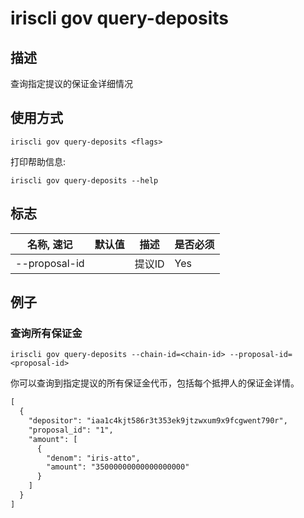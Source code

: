 # iriscli gov query-deposits

## 描述

查询指定提议的保证金详细情况

## 使用方式

```
iriscli gov query-deposits <flags>
```
打印帮助信息:

```
iriscli gov query-deposits --help
```
## 标志

| 名称, 速记       | 默认值                      | 描述                                                                                                                                                 | 是否必须  |
| --------------- | -------------------------- | ---------------------------------------------------------------------------------------------------------------------------------------------------- | -------- |
| --proposal-id   |                            | 提议ID                                                                                                        | Yes      |

## 例子

### 查询所有保证金

```shell
iriscli gov query-deposits --chain-id=<chain-id> --proposal-id=<proposal-id>
```

你可以查询到指定提议的所有保证金代币，包括每个抵押人的保证金详情。

```txt
[
  {
    "depositor": "iaa1c4kjt586r3t353ek9jtzwxum9x9fcgwent790r",
    "proposal_id": "1",
    "amount": [
      {
        "denom": "iris-atto",
        "amount": "35000000000000000000"
      }
    ]
  }
]
```
